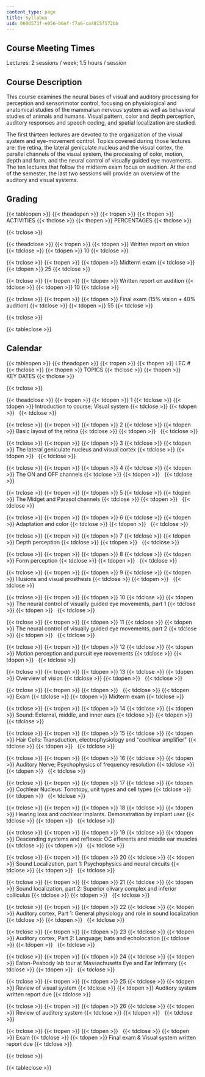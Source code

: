 ```yaml
---
content_type: page
title: Syllabus
uid: 060d573f-e856-b6ef-f7a6-ca4815f572bb
---
```


Course Meeting Times
--------------------

Lectures: 2 sessions / week; 1.5 hours / session

Course Description
------------------

This course examines the neural bases of visual and auditory processing for perception and sensorimotor control, focusing on physiological and anatomical studies of the mammalian nervous system as well as behavioral studies of animals and humans. Visual pattern, color and depth perception, auditory responses and speech coding, and spatial localization are studied.

The first thirteen lectures are devoted to the organization of the visual system and eye-movement control. Topics covered during those lectures are: the retina, the lateral geniculate nucleus and the visual cortex, the parallel channels of the visual system, the processing of color, motion, depth and form, and the neural control of visually guided eye movements. The ten lectures that follow the midterm exam focus on audition. At the end of the semester, the last two sessions will provide an overview of the auditory and visual systems.

Grading
-------

{{< tableopen >}}
{{< theadopen >}}
{{< tropen >}}
{{< thopen >}}
ACTIVITIES
{{< thclose >}}
{{< thopen >}}
PERCENTAGES
{{< thclose >}}

{{< trclose >}}

{{< theadclose >}}
{{< tropen >}}
{{< tdopen >}}
Written report on vision
{{< tdclose >}}
{{< tdopen >}}
10
{{< tdclose >}}

{{< trclose >}}
{{< tropen >}}
{{< tdopen >}}
Midterm exam
{{< tdclose >}}
{{< tdopen >}}
25
{{< tdclose >}}

{{< trclose >}}
{{< tropen >}}
{{< tdopen >}}
Written report on audition
{{< tdclose >}}
{{< tdopen >}}
10
{{< tdclose >}}

{{< trclose >}}
{{< tropen >}}
{{< tdopen >}}
Final exam (15% vision + 40% audition)
{{< tdclose >}}
{{< tdopen >}}
55
{{< tdclose >}}

{{< trclose >}}

{{< tableclose >}}

Calendar
--------

{{< tableopen >}}
{{< theadopen >}}
{{< tropen >}}
{{< thopen >}}
LEC #
{{< thclose >}}
{{< thopen >}}
TOPICS
{{< thclose >}}
{{< thopen >}}
KEY DATES
{{< thclose >}}

{{< trclose >}}

{{< theadclose >}}
{{< tropen >}}
{{< tdopen >}}
1
{{< tdclose >}}
{{< tdopen >}}
Introduction to course; Visual system
{{< tdclose >}}
{{< tdopen >}}
 
{{< tdclose >}}

{{< trclose >}}
{{< tropen >}}
{{< tdopen >}}
2
{{< tdclose >}}
{{< tdopen >}}
Basic layout of the retina
{{< tdclose >}}
{{< tdopen >}}
 
{{< tdclose >}}

{{< trclose >}}
{{< tropen >}}
{{< tdopen >}}
3
{{< tdclose >}}
{{< tdopen >}}
The lateral geniculate nucleus and visual cortex
{{< tdclose >}}
{{< tdopen >}}
 
{{< tdclose >}}

{{< trclose >}}
{{< tropen >}}
{{< tdopen >}}
4
{{< tdclose >}}
{{< tdopen >}}
The ON and OFF channels
{{< tdclose >}}
{{< tdopen >}}
 
{{< tdclose >}}

{{< trclose >}}
{{< tropen >}}
{{< tdopen >}}
5
{{< tdclose >}}
{{< tdopen >}}
The Midget and Parasol channels
{{< tdclose >}}
{{< tdopen >}}
 
{{< tdclose >}}

{{< trclose >}}
{{< tropen >}}
{{< tdopen >}}
6
{{< tdclose >}}
{{< tdopen >}}
Adaptation and color
{{< tdclose >}}
{{< tdopen >}}
 
{{< tdclose >}}

{{< trclose >}}
{{< tropen >}}
{{< tdopen >}}
7
{{< tdclose >}}
{{< tdopen >}}
Depth perception
{{< tdclose >}}
{{< tdopen >}}
 
{{< tdclose >}}

{{< trclose >}}
{{< tropen >}}
{{< tdopen >}}
8
{{< tdclose >}}
{{< tdopen >}}
Form perception
{{< tdclose >}}
{{< tdopen >}}
 
{{< tdclose >}}

{{< trclose >}}
{{< tropen >}}
{{< tdopen >}}
9
{{< tdclose >}}
{{< tdopen >}}
Illusions and visual prosthesis
{{< tdclose >}}
{{< tdopen >}}
 
{{< tdclose >}}

{{< trclose >}}
{{< tropen >}}
{{< tdopen >}}
10
{{< tdclose >}}
{{< tdopen >}}
The neural control of visually guided eye movements, part 1
{{< tdclose >}}
{{< tdopen >}}
 
{{< tdclose >}}

{{< trclose >}}
{{< tropen >}}
{{< tdopen >}}
11
{{< tdclose >}}
{{< tdopen >}}
The neural control of visually guided eye movements, part 2
{{< tdclose >}}
{{< tdopen >}}
 
{{< tdclose >}}

{{< trclose >}}
{{< tropen >}}
{{< tdopen >}}
12
{{< tdclose >}}
{{< tdopen >}}
Motion perception and pursuit eye movements
{{< tdclose >}}
{{< tdopen >}}
 
{{< tdclose >}}

{{< trclose >}}
{{< tropen >}}
{{< tdopen >}}
13
{{< tdclose >}}
{{< tdopen >}}
Overview of vision
{{< tdclose >}}
{{< tdopen >}}
 
{{< tdclose >}}

{{< trclose >}}
{{< tropen >}}
{{< tdopen >}}
 
{{< tdclose >}}
{{< tdopen >}}
Exam
{{< tdclose >}}
{{< tdopen >}}
Midterm exam
{{< tdclose >}}

{{< trclose >}}
{{< tropen >}}
{{< tdopen >}}
14
{{< tdclose >}}
{{< tdopen >}}
Sound: External, middle, and inner ears
{{< tdclose >}}
{{< tdopen >}}
 
{{< tdclose >}}

{{< trclose >}}
{{< tropen >}}
{{< tdopen >}}
15
{{< tdclose >}}
{{< tdopen >}}
Hair Cells: Transduction, electrophysiology and "cochlear amplifier"
{{< tdclose >}}
{{< tdopen >}}
 
{{< tdclose >}}

{{< trclose >}}
{{< tropen >}}
{{< tdopen >}}
16
{{< tdclose >}}
{{< tdopen >}}
Auditory Nerve; Psychophysics of frequency resolution
{{< tdclose >}}
{{< tdopen >}}
 
{{< tdclose >}}

{{< trclose >}}
{{< tropen >}}
{{< tdopen >}}
17
{{< tdclose >}}
{{< tdopen >}}
Cochlear Nucleus: Tonotopy, unit types and cell types
{{< tdclose >}}
{{< tdopen >}}
 
{{< tdclose >}}

{{< trclose >}}
{{< tropen >}}
{{< tdopen >}}
18
{{< tdclose >}}
{{< tdopen >}}
Hearing loss and cochlear implants. Demonstration by implant user
{{< tdclose >}}
{{< tdopen >}}
 
{{< tdclose >}}

{{< trclose >}}
{{< tropen >}}
{{< tdopen >}}
19
{{< tdclose >}}
{{< tdopen >}}
Descending systems and reflexes: OC efferents and middle ear muscles
{{< tdclose >}}
{{< tdopen >}}
 
{{< tdclose >}}

{{< trclose >}}
{{< tropen >}}
{{< tdopen >}}
20
{{< tdclose >}}
{{< tdopen >}}
Sound Localization, part 1: Psychophysics and neural circuits
{{< tdclose >}}
{{< tdopen >}}
 
{{< tdclose >}}

{{< trclose >}}
{{< tropen >}}
{{< tdopen >}}
21
{{< tdclose >}}
{{< tdopen >}}
Sound localization, part 2: Superior olivary complex and inferior colliculus
{{< tdclose >}}
{{< tdopen >}}
 
{{< tdclose >}}

{{< trclose >}}
{{< tropen >}}
{{< tdopen >}}
22
{{< tdclose >}}
{{< tdopen >}}
Auditory cortex, Part 1: General physiology and role in sound localization
{{< tdclose >}}
{{< tdopen >}}
 
{{< tdclose >}}

{{< trclose >}}
{{< tropen >}}
{{< tdopen >}}
23
{{< tdclose >}}
{{< tdopen >}}
Auditory cortex, Part 2: Language; bats and echolocation
{{< tdclose >}}
{{< tdopen >}}
 
{{< tdclose >}}

{{< trclose >}}
{{< tropen >}}
{{< tdopen >}}
24
{{< tdclose >}}
{{< tdopen >}}
Eaton-Peabody lab tour at Massachusetts Eye and Ear Infirmary
{{< tdclose >}}
{{< tdopen >}}
 
{{< tdclose >}}

{{< trclose >}}
{{< tropen >}}
{{< tdopen >}}
25
{{< tdclose >}}
{{< tdopen >}}
Review of visual system
{{< tdclose >}}
{{< tdopen >}}
Auditory system written report due
{{< tdclose >}}

{{< trclose >}}
{{< tropen >}}
{{< tdopen >}}
26
{{< tdclose >}}
{{< tdopen >}}
Review of auditory system
{{< tdclose >}}
{{< tdopen >}}
 
{{< tdclose >}}

{{< trclose >}}
{{< tropen >}}
{{< tdopen >}}
 
{{< tdclose >}}
{{< tdopen >}}
Exam
{{< tdclose >}}
{{< tdopen >}}
Final exam & Visual system written report due
{{< tdclose >}}

{{< trclose >}}

{{< tableclose >}}